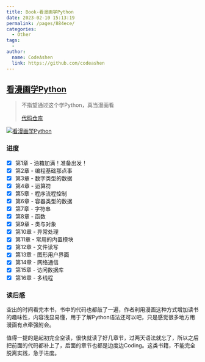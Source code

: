 ```yaml
---
title: Book-看漫画学Python
date: 2023-02-10 15:13:19
permalink: /pages/884ece/
categories:
  - Other
tags:
  - 
author: 
  name: CodeAshen
  link: https://github.com/codeashen
---
```

## [看漫画学Python](https://book.douban.com/subject/35069146/)

> 不指望通过这个学Python，真当漫画看
>
> [代码仓库](https://github.com/codeashen/Python-Journey/tree/master/Cartoon-Python)

[![看漫画学Python](https://img1.doubanio.com/view/subject/l/public/s33651878.jpg)](https://book.douban.com/subject/35069146/)

### 进度

- [x] 第1章 -  油箱加满！准备出发！
- [x] 第2章 -  编程基础那点事
- [x] 第3章 -  数字类型的数据
- [x] 第4章 -  运算符
- [x] 第5章 -  程序流程控制
- [x] 第6章 -  容器类型的数据
- [x] 第7章 -  字符串
- [x] 第8章 -  函数
- [x] 第9章 -  类与对象
- [x] 第10章 - 异常处理
- [x] 第11章 - 常用的内置模块
- [x] 第12章 - 文件读写
- [x] 第13章 - 图形用户界面
- [x] 第14章 - 网络通信
- [x] 第15章 - 访问数据库
- [x] 第16章 - 多线程

### 读后感

空出的时间看完本书，书中的代码也都敲了一遍，作者利用漫画这种方式增加读书的趣味性，内容浅显易懂，用于了解Python语法还可以吧，只是感觉很多地方用漫画有点牵强附会。

值得一提的是起初完全空读，很快就读了好几章节，过两天语法就忘了，所以之后把前面的代码都补上了，后面的章节也都是边度边Coding。这类书籍，不能完全脱离实践，急于进度。

